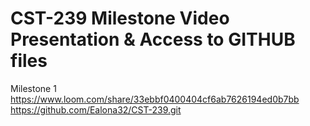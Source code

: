 # CST-239 Milestone Video Presentation & Access to GITHUB files
Milestone 1 
https://www.loom.com/share/33ebbf0400404cf6ab7626194ed0b7bb
https://github.com/Ealona32/CST-239.git
